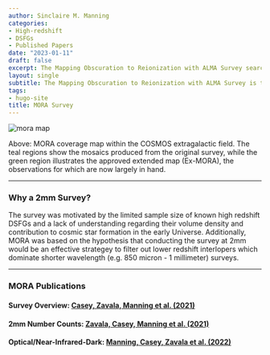 ```yaml
---
author: Sinclaire M. Manning
categories:
- High-redshift
- DSFGs
- Published Papers
date: "2023-01-11"
draft: false
excerpt: The Mapping Obscuration to Reionization with ALMA Survey searches for redshift > 4 dusty star-forming galaxies at 2mm.
layout: single
subtitle: The Mapping Obscuration to Reionization with ALMA Survey is the largest 2mm mosaic taken to-date with the Atacama Large Millimeter Array. The purpose of the survey is to search for high-redshift (z>3) dusty star-forming galaxies (DSFGs).
tags:
- hugo-site
title: MORA Survey
---
```


![mora map](ex-mora_map.png)

Above: MORA coverage map within the COSMOS extragalactic field. The teal regions show the mosaics produced from the original survey, while the green region illustrates the approved extended map (Ex-MORA), the observations for which are now largely in hand.

---
### Why a 2mm Survey?
The survey was motivated by the limited sample size of known high redshift DSFGs and a lack of understanding regarding their volume density and contribution to cosmic star formation in the early Universe. Additionally, MORA was based on the hypothesis that conducting the survey at 2mm would be an effective strategey to filter out lower redshift interlopers which dominate shorter wavelength (e.g. 850 micron - 1 millimeter) surveys. 

---
### MORA Publications
#### Survey Overview: [Casey, Zavala, Manning et al. (2021)](https://ui.adsabs.harvard.edu/abs/2021ApJ...923..215C/abstract)
#### 2mm Number Counts: [Zavala, Casey, Manning et al. (2021)](https://ui.adsabs.harvard.edu/abs/2021ApJ...909..165Z/abstract)
#### Optical/Near-Infrared-Dark: [Manning, Casey, Zavala et al. (2022)](https://ui.adsabs.harvard.edu/abs/2022ApJ...925...23M/abstract)
